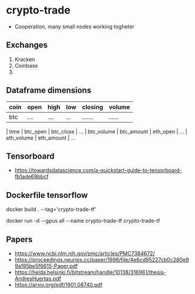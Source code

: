 # crypto-trade

* Cooperation, many small nodes working togheter

## Exchanges

1. Kracken
2. Coinbase
3. 


## Dataframe dimensions

| coin | open | high | low | closing | volume |
|------|------|------|-----|---------|--------|
| btc  | .... | .... | ... | ....... | ...... |



| time | btc_open | btc_close | ... | btc_volume | btc_amount | eth_open | ... | eth_volume | eth_amount | ...

## Tensorboard

* https://towardsdatascience.com/a-quickstart-guide-to-tensorboard-fb1ade69bbcf


## Dockerfile tensorflow

docker build . --tag='crypto-trade-tf'

docker run -d --gpus all --name crypto-trade-tf crypto-trade-tf


## Papers

* https://www.ncbi.nlm.nih.gov/pmc/articles/PMC7384672/
* https://proceedings.neurips.cc/paper/1998/file/4e6cd95227cb0c280e99a195be5f6615-Paper.pdf
* https://helda.helsinki.fi/bitstream/handle/10138/316961/thesis-AndresHuertas.pdf
* https://arxiv.org/pdf/1901.08740.pdf